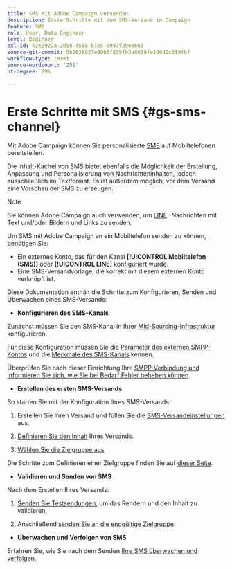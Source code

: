 ```yaml
---
title: SMS mit Adobe Campaign versenden
description: Erste Schritte mit dem SMS-Versand in Campaign
feature: SMS
role: User, Data Engineer
level: Beginner
exl-id: e2e2922a-2058-4588-b1b5-6997f29ee663
source-git-commit: 5b2638927e39b6f839fb3a8639fe106d2c519fbf
workflow-type: tm+mt
source-wordcount: '251'
ht-degree: 79%

---
```


# Erste Schritte mit SMS {#gs-sms-channel}

Mit Adobe Campaign können Sie personalisierte [SMS](../send/sms/sms.md) auf Mobiltelefonen bereitstellen.

Die Inhalt-Kachel von SMS bietet ebenfalls die Möglichkeit der Erstellung, Anpassung und Personalisierung von Nachrichteninhalten, jedoch ausschließlich im Textformat. Es ist außerdem möglich, vor dem Versand eine Vorschau der SMS zu erzeugen.

>[!NOTE]
>
>Sie können Adobe Campaign auch verwenden, um [LINE](../send/line.md) -Nachrichten mit Text und/oder Bildern und Links zu senden.

Um SMS mit Adobe Campaign an ein Mobiltelefon senden zu können, benötigen Sie:

* Ein externes Konto, das für den Kanal **[!UICONTROL Mobiltelefon (SMS)]** oder **[!UICONTROL LINE]** konfiguriert wurde.
* Eine SMS-Versandvorlage, die korrekt mit diesem externen Konto verknüpft ist.

Diese Dokumentation enthält die Schritte zum Konfigurieren, Senden und Überwachen eines SMS-Versands:

* **Konfigurieren des SMS-Kanals**

Zunächst müssen Sie den SMS-Kanal in Ihrer [Mid-Sourcing-Infrastruktur](sms-mid-sourcing.md) konfigurieren.

<!--The steps depend on the platform: either you have [a standalone instance](sms-standalone-instance.md) or you are in [a mid-sourcing infrastructure](sms-mid-sourcing.md).-->

Für diese Konfiguration müssen Sie die [Parameter des externen SMPP-Kontos](smpp-external-account.md) und die [Merkmale des SMS-Kanals](sms-channel.md) kennen.

Überprüfen Sie nach dieser Einrichtung Ihre [SMPP-Verbindung und informieren Sie sich, wie Sie bei Bedarf Fehler beheben können](smpp-connection.md).

* **Erstellen des ersten SMS-Versands**

So starten Sie mit der Konfiguration Ihres SMS-Versands:

1. Erstellen Sie Ihren Versand und füllen Sie die [SMS-Versandeinstellungen](sms-delivery-settings.md) aus.

1. [Definieren Sie den Inhalt](sms-content.md) Ihres Versands.

1. [Wählen Sie die Zielgruppe aus](sms-audience.md)

Die Schritte zum Definieren einer Zielgruppe finden Sie auf [dieser Seite](../../audiences/create-audiences.md).

* **Validieren und Senden von SMS**

Nach dem Erstellen Ihres Versands:

1. [Senden Sie Testsendungen](sms-proofs.md), um das Rendern und den Inhalt zu validieren,

1. Anschließend [senden Sie an die endgültige Zielgruppe](sms-send.md).

* **Überwachen und Verfolgen von SMS**

Erfahren Sie, wie Sie nach dem Senden [Ihre SMS überwachen und verfolgen](sms-monitor.md).
